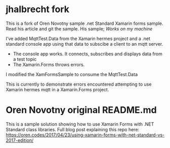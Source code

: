 # jhalbrecht fork
This is a fork of Oren Novotny sample .net Standard Xamarin forms sample. Read his article and git the sample. His sample; _Works on my machine_ 

I've added MqttTest.Data from the Xamarin hermes project and a .net standard console app using that data to subscibe a client to an mqtt server.

* The console app works. It connects, subscribes and displays data from a test topic
* The Xamarin.Forms throws errors.

I modified the XamFormsSample to consume the MqttTest.Data

This is currently to demonstrate errors encountered attempting to use Xamarin hermes mqtt in a Xamarin.Forms project.

# Oren Novotny original README.md
This is a sample solution showing how to use Xamarin Forms with .NET Standard class libraries. Full blog post explaining this repo here: https://oren.codes/2017/04/23/using-xamarin-forms-with-net-standard-vs-2017-edition/
